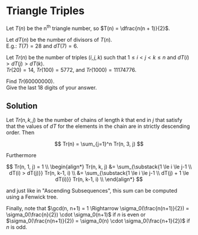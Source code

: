 # Triangle Triples

Let $T(n)$ be the n<sup>th</sup> triangle number, so $T(n) = \dfrac{n(n + 1)}{2}$.

Let $dT(n)$ be the number of divisors of $T(n)$.<br />
E.g.: $T(7) = 28$ and $dT(7) = 6$.

Let $Tr(n)$ be the number of triples $(i, j, k)$ such that $1 \le i \lt j \lt k \le n$ and $dT(i) \gt dT(j) \gt dT(k)$.<br />
$Tr(20) = 14$, $Tr(100) = 5772$, and $Tr(1000) = 11174776$.

Find $Tr(60 000 000)$. <br />
Give the last 18 digits of your answer.

## Solution

Let $Tr(n, k, j)$ be the number of chains of length $k$ that end in $j$ that satisfy that the values of $dT$ for the elements in the chain are in strictly descending order. Then

$$
Tr(n) = \sum_{j=1}^n Tr(n, 3, j)
$$

Furthermore

$$
Tr(n, 1, j) = 1 \\
\begin{align*}
Tr(n, k, j)
&= \sum_{\substack{1 \le i \le j-1 \\ dT(i) > dT(j)}} Tr(n, k-1, i) \\
&= \sum_{\substack{1 \le i \le j-1 \\ dT(j) + 1 \le dT(i)}} Tr(n, k-1, i) \\
\end{align*}
$$

and just like in "Ascending Subsequences", this sum can be computed using a Fenwick tree.

Finally, note that $\gcd(n, n+1) = 1 \Rightarrow \sigma_0(\frac{n(n+1)}{2}) = \sigma_0(\frac{n}{2}) \cdot \sigma_0(n+1)$ if $n$ is even or $\sigma_0(\frac{n(n+1)}{2}) = \sigma_0(n) \cdot \sigma_0(\frac{n+1}{2})$ if $n$ is odd.